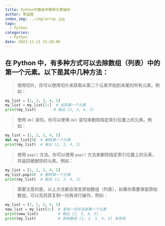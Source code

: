 ```yaml
---
title: Python中数组中移除元素操作
author: 李延胜
index_img: ../img/array.jpg
tags:
  - Python
categories:
  - Python
date: 2023-11-21 15:28:00
---
```

## 在 Python 中，有多种方式可以去除数组（列表）中的第一个元素。以下是其中几种方法：

>  使用切片。你可以使用切片来获取从第二个元素开始到末尾的所有元素。例如：

```python
my_list = [1, 2, 3, 4, 5]
my_list = my_list[1:]  # 去除第一个元素
print(my_list)        # 输出 [2, 3, 4, 5]
```

>  使用 `del` 语句。你可以使用 `del` 语句来删除指定索引位置上的元素。例如：

```python
my_list = [1, 2, 3, 4, 5]
del my_list[0]  # 删除第一个元素
print(my_list)  # 输出 [2, 3, 4, 5]
```

> 使用 `pop()` 方法。你可以使用 `pop()` 方法来删除指定索引位置上的元素，并返回被删除的元素。例如：

```python
my_list = [1, 2, 3, 4, 5]
my_list.pop(0)  # 删除第一个元素
print(my_list)  # 输出 [2, 3, 4, 5]
```

> 需要注意的是，以上方法都会改变原始数组（列表），如果你需要保留原始数组，可以先将其复制一份再进行操作。例如：

```python
my_list = [1, 2, 3, 4, 5]
new_list = my_list[1:]  # 复制一份并去除第一个元素
print(new_list)         # 输出 [2, 3, 4, 5]
print(my_list)          # 原始数组 [1, 2, 3, 4, 5] 未改变
```